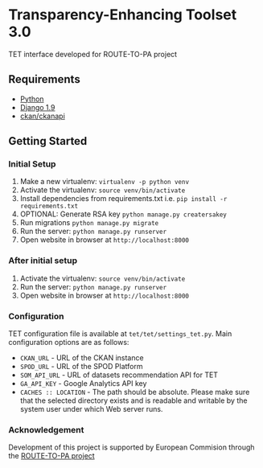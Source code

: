 Transparency-Enhancing Toolset 3.0
===============

TET interface developed for ROUTE-TO-PA project

Requirements
------------

- [Python](https://www.python.org/downloads)
- [Django 1.9](https://www.djangoproject.com)
- [ckan/ckanapi](https://github.com/ckan/ckanapi)


Getting Started
---------------

### Initial Setup ###
1. Make a new virtualenv: ``virtualenv -p python venv``
2. Activate the virtualenv: ``source venv/bin/activate``
3. Install dependencies from requirements.txt i.e. ``pip install -r requirements.txt``
4. OPTIONAL: Generate RSA key  ``python manage.py creatersakey``
5. Run migrations ``python manage.py migrate``
6. Run the server: ``python manage.py runserver``
7. Open website in browser at ``http://localhost:8000``


### After initial setup ###
1. Activate the virtualenv: ``source venv/bin/activate``
2. Run the server: ``python manage.py runserver``
3. Open website in browser at ``http://localhost:8000``

### Configuration ###

TET configuration file is available at ``tet/tet/settings_tet.py``.
Main configuration options are as follows:

- ``CKAN_URL`` - URL of the CKAN instance
- ``SPOD_URL``  - URL of the SPOD Platform
- ``SOM_API_URL`` - URL of datasets recommendation API for TET
- ``GA_API_KEY`` - Google Analytics API key
- ``CACHES :: LOCATION`` - The path should be absolute. Please make sure that the selected directory exists and is readable and writable by the system user under which Web server runs.


### Acknowledgement ###
Development of this project is supported by European Commision through the [ROUTE-TO-PA project](http://routetopa.eu/)
